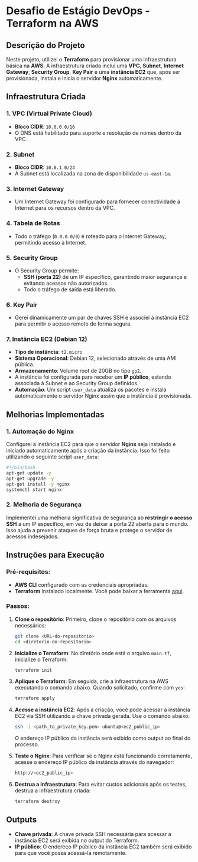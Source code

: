 # Desafio de Estágio DevOps - Terraform na AWS

## Descrição do Projeto

Neste projeto, utilizei o **Terraform** para provisionar uma infraestrutura básica na **AWS**. A infraestrutura criada inclui uma **VPC**, **Subnet**, **Internet Gateway**, **Security Group**, **Key Pair** e uma **instância EC2** que, após ser provisionada, instala e inicia o servidor **Nginx** automaticamente.

## Infraestrutura Criada

### 1. **VPC (Virtual Private Cloud)**
- **Bloco CIDR**: `10.0.0.0/16`
- O DNS está habilitado para suporte e resolução de nomes dentro da VPC.

### 2. **Subnet**
- **Bloco CIDR**: `10.0.1.0/24`
- A Subnet está localizada na zona de disponibilidade `us-east-1a`.

### 3. **Internet Gateway**
- Um Internet Gateway foi configurado para fornecer conectividade à Internet para os recursos dentro da VPC.

### 4. **Tabela de Rotas**
- Todo o tráfego (`0.0.0.0/0`) é roteado para o Internet Gateway, permitindo acesso à Internet.

### 5. **Security Group**
- O Security Group permite:
  - **SSH (porta 22)** de um IP específico, garantindo maior segurança e evitando acessos não autorizados.
  - Todo o tráfego de saída está liberado.

### 6. **Key Pair**
- Gerei dinamicamente um par de chaves SSH e associei à instância EC2 para permitir o acesso remoto de forma segura.

### 7. **Instância EC2 (Debian 12)**
- **Tipo de instância**: `t2.micro`
- **Sistema Operacional**: Debian 12, selecionado através de uma AMI pública.
- **Armazenamento**: Volume root de 20GB no tipo `gp2`.
- A instância foi configurada para receber um **IP público**, estando associada à Subnet e ao Security Group definidos.
- **Automação**: Um script `user_data` atualiza os pacotes e instala automaticamente o servidor Nginx assim que a instância é provisionada.

## Melhorias Implementadas

### 1. **Automação do Nginx**
Configurei a instância EC2 para que o servidor **Nginx** seja instalado e iniciado automaticamente após a criação da instância. Isso foi feito utilizando o seguinte script `user_data`:

```bash
#!/bin/bash
apt-get update -y
apt-get upgrade -y
apt-get install -y nginx
systemctl start nginx
```

### 2. **Melhoria de Segurança**
Implementei uma melhoria significativa de segurança ao **restringir o acesso SSH** a um IP específico, em vez de deixar a porta 22 aberta para o mundo. Isso ajuda a prevenir ataques de força bruta e protege o servidor de acessos indesejados.

## Instruções para Execução

### Pré-requisitos:
- **AWS CLI** configurado com as credenciais apropriadas.
- **Terraform** instalado localmente. Você pode baixar a ferramenta [aqui](https://www.terraform.io/downloads).

### Passos:
1. **Clone o repositório**:
   Primeiro, clone o repositório com os arquivos necessários:
   ```bash
   git clone <URL-do-repositorio>
   cd <diretorio-do-repositorio>
   ```

2. **Inicialize o Terraform**:
   No diretório onde está o arquivo `main.tf`, inicialize o Terraform:
   ```bash
   terraform init
   ```

3. **Aplique o Terraform**:
   Em seguida, crie a infraestrutura na AWS executando o comando abaixo. Quando solicitado, confirme com `yes`:
   ```bash
   terraform apply
   ```

4. **Acesse a instância EC2**:
   Após a criação, você pode acessar a instância EC2 via SSH utilizando a chave privada gerada. Use o comando abaixo:
   ```bash
   ssh -i <path_to_private_key.pem> ubuntu@<ec2_public_ip>
   ```
   O endereço IP público da instância será exibido como output ao final do processo.

5. **Teste o Nginx**:
   Para verificar se o Nginx está funcionando corretamente, acesse o endereço IP público da instância através do navegador:
   ```bash
   http://<ec2_public_ip>
   ```

6. **Destrua a infraestrutura**:
   Para evitar custos adicionais após os testes, destrua a infraestrutura criada:
   ```bash
   terraform destroy
   ```

## Outputs

- **Chave privada**: A chave privada SSH necessária para acessar a instância EC2 será exibida no output do Terraform.
- **IP público**: O endereço IP público da instância EC2 também será exibido para que você possa acessá-la remotamente.
